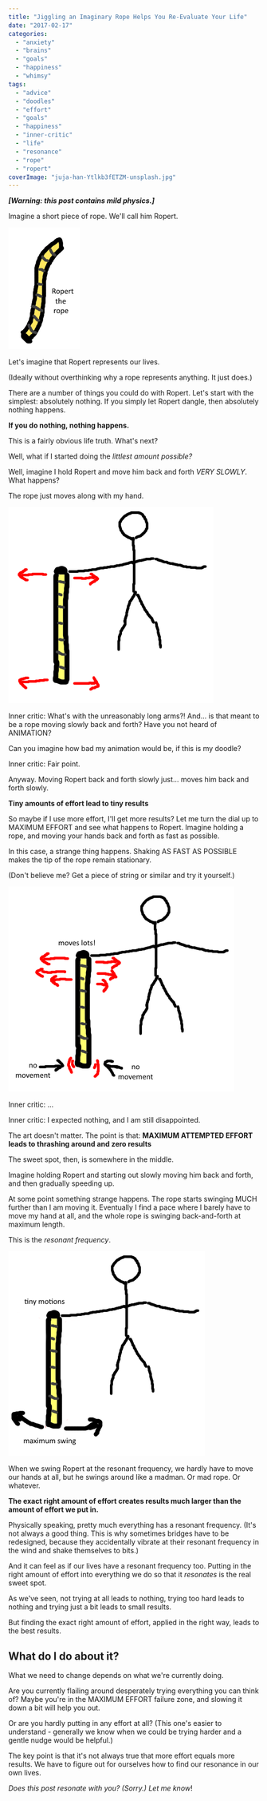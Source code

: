 ```yaml
---
title: "Jiggling an Imaginary Rope Helps You Re-Evaluate Your Life"
date: "2017-02-17"
categories: 
  - "anxiety"
  - "brains"
  - "goals"
  - "happiness"
  - "whimsy"
tags: 
  - "advice"
  - "doodles"
  - "effort"
  - "goals"
  - "happiness"
  - "inner-critic"
  - "life"
  - "resonance"
  - "rope"
  - "ropert"
coverImage: "juja-han-Ytlkb3fETZM-unsplash.jpg"
---
```


**_\[Warning: this post contains mild physics.\]_**

Imagine a short piece of rope. We'll call him Ropert.

![](images/PaintDotNet_2017-02-16_17-06-12.png)

Let's imagine that Ropert represents our lives.

<!--more-->

(Ideally without overthinking why a rope represents anything. It just does.)

There are a number of things you could do with Ropert. Let's start with the simplest: absolutely nothing. If you simply let Ropert dangle, then absolutely nothing happens.

**If you do nothing, nothing happens.**

This is a fairly obvious life truth. What's next?

Well, what if I started doing the _littlest amount possible?_

Well, imagine I hold Ropert and move him back and forth _VERY SLOWLY_. What happens?

The rope just moves along with my hand.

![](images/PaintDotNet_2017-02-16_17-12-07.png)

Inner critic: What's with the unreasonably long arms?! And... is that meant to be a rope moving slowly back and forth? Have you not heard of ANIMATION?

Can you imagine how bad my animation would be, if this is my doodle?

Inner critic: Fair point.

Anyway. Moving Ropert back and forth slowly just... moves him back and forth slowly.

**Tiny amounts of effort lead to tiny results**

So maybe if I use more effort, I'll get more results? Let me turn the dial up to MAXIMUM EFFORT and see what happens to Ropert. Imagine holding a rope, and moving your hands back and forth as fast as possible.

In this case, a strange thing happens. Shaking AS FAST AS POSSIBLE makes the tip of the rope remain stationary.

(Don't believe me? Get a piece of string or similar and try it yourself.)

![](images/PaintDotNet_2017-02-16_17-18-04.png)

Inner critic: ...

Inner critic: I expected nothing, and I am still disappointed.

The art doesn't matter. The point is that: **MAXIMUM ATTEMPTED EFFORT leads to thrashing around and zero results**

The sweet spot, then, is somewhere in the middle.

Imagine holding Ropert and starting out slowly moving him back and forth, and then gradually speeding up.

At some point something strange happens. The rope starts swinging MUCH further than I am moving it. Eventually I find a pace where I barely have to move my hand at all, and the whole rope is swinging back-and-forth at maximum length.

This is the _resonant frequency_.

![](images/PaintDotNet_2017-02-16_17-22-14.png)

When we swing Ropert at the resonant frequency, we hardly have to move our hands at all, but he swings around like a madman. Or mad rope. Or whatever.

**The exact right amount of effort creates results much larger than the amount of effort we put in.**

Physically speaking, pretty much everything has a resonant frequency. (It's not always a good thing. This is why sometimes bridges have to be redesigned, because they accidentally vibrate at their resonant frequency in the wind and shake themselves to bits.)

And it can feel as if our lives have a resonant frequency too. Putting in the right amount of effort into everything we do so that it _resonates_ is the real sweet spot.

As we've seen, not trying at all leads to nothing, trying too hard leads to nothing and trying just a bit leads to small results.

But finding the exact right amount of effort, applied in the right way, leads to the best results.

## What do I do about it?

What we need to change depends on what we're currently doing.

Are you currently flailing around desperately trying everything you can think of? Maybe you're in the MAXIMUM EFFORT failure zone, and slowing it down a bit will help you out.

Or are you hardly putting in any effort at all? (This one's easier to understand - generally we know when we could be trying harder and a gentle nudge would be helpful.)

The key point is that it's not always true that more effort equals more results. We have to figure out for ourselves how to find our resonance in our own lives.

_Does this post resonate with you? (Sorry.) Let me know_!
